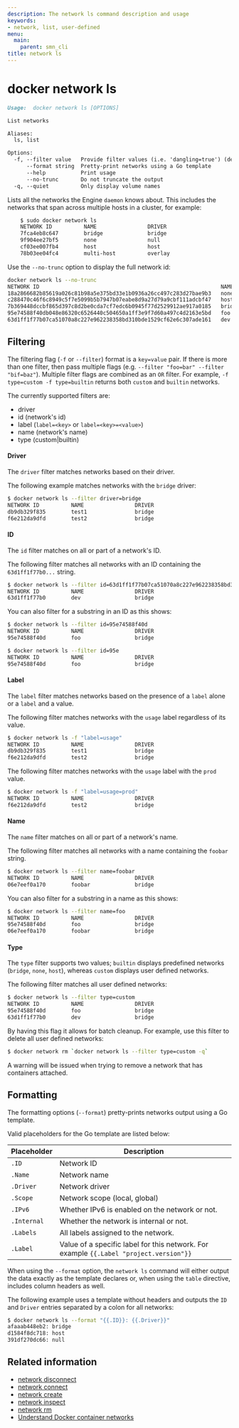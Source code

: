 ```yaml
---
description: The network ls command description and usage
keywords:
- network, list, user-defined
menu:
  main:
    parent: smn_cli
title: network ls
---
```


# docker network ls

```markdown
Usage:  docker network ls [OPTIONS]

List networks

Aliases:
  ls, list

Options:
  -f, --filter value   Provide filter values (i.e. 'dangling=true') (default [])
      --format string  Pretty-print networks using a Go template
      --help           Print usage
      --no-trunc       Do not truncate the output
  -q, --quiet          Only display volume names
```

Lists all the networks the Engine `daemon` knows about. This includes the
networks that span across multiple hosts in a cluster, for example:

```bash
    $ sudo docker network ls
    NETWORK ID          NAME                DRIVER
    7fca4eb8c647        bridge              bridge
    9f904ee27bf5        none                null
    cf03ee007fb4        host                host
    78b03ee04fc4        multi-host          overlay
```

Use the `--no-trunc` option to display the full network id:

```bash
docker network ls --no-trunc
NETWORK ID                                                         NAME                DRIVER
18a2866682b85619a026c81b98a5e375bd33e1b0936a26cc497c283d27bae9b3   none                null
c288470c46f6c8949c5f7e5099b5b7947b07eabe8d9a27d79a9cbf111adcbf47   host                host
7b369448dccbf865d397c8d2be0cda7cf7edc6b0945f77d2529912ae917a0185   bridge              bridge
95e74588f40db048e86320c6526440c504650a1ff3e9f7d60a497c4d2163e5bd   foo                 bridge
63d1ff1f77b07ca51070a8c227e962238358bd310bde1529cf62e6c307ade161   dev                 bridge
```

## Filtering

The filtering flag (`-f` or `--filter`) format is a `key=value` pair. If there
is more than one filter, then pass multiple flags (e.g. `--filter "foo=bar" --filter "bif=baz"`).
Multiple filter flags are combined as an `OR` filter. For example,
`-f type=custom -f type=builtin` returns both `custom` and `builtin` networks.

The currently supported filters are:

* driver
* id (network's id)
* label (`label=<key>` or `label=<key>=<value>`)
* name (network's name)
* type (custom|builtin)

#### Driver

The `driver` filter matches networks based on their driver.

The following example matches networks with the `bridge` driver:

```bash
$ docker network ls --filter driver=bridge
NETWORK ID          NAME                DRIVER
db9db329f835        test1               bridge
f6e212da9dfd        test2               bridge
```

#### ID

The `id` filter matches on all or part of a network's ID.

The following filter matches all networks with an ID containing the
`63d1ff1f77b0...` string.

```bash
$ docker network ls --filter id=63d1ff1f77b07ca51070a8c227e962238358bd310bde1529cf62e6c307ade161
NETWORK ID          NAME                DRIVER
63d1ff1f77b0        dev                 bridge
```

You can also filter for a substring in an ID as this shows:

```bash
$ docker network ls --filter id=95e74588f40d
NETWORK ID          NAME                DRIVER
95e74588f40d        foo                 bridge

$ docker network ls --filter id=95e
NETWORK ID          NAME                DRIVER
95e74588f40d        foo                 bridge
```

#### Label

The `label` filter matches networks based on the presence of a `label` alone or a `label` and a
value.

The following filter matches networks with the `usage` label regardless of its value.

```bash
$ docker network ls -f "label=usage"
NETWORK ID          NAME                DRIVER
db9db329f835        test1               bridge
f6e212da9dfd        test2               bridge
```

The following filter matches networks with the `usage` label with the `prod` value.

```bash
$ docker network ls -f "label=usage=prod"
NETWORK ID          NAME                DRIVER
f6e212da9dfd        test2               bridge
```

#### Name

The `name` filter matches on all or part of a network's name.

The following filter matches all networks with a name containing the `foobar` string.

```bash
$ docker network ls --filter name=foobar
NETWORK ID          NAME                DRIVER
06e7eef0a170        foobar              bridge
```

You can also filter for a substring in a name as this shows:

```bash
$ docker network ls --filter name=foo
NETWORK ID          NAME                DRIVER
95e74588f40d        foo                 bridge
06e7eef0a170        foobar              bridge
```

#### Type

The `type` filter supports two values; `builtin` displays predefined networks
(`bridge`, `none`, `host`), whereas `custom` displays user defined networks.

The following filter matches all user defined networks:

```bash
$ docker network ls --filter type=custom
NETWORK ID          NAME                DRIVER
95e74588f40d        foo                 bridge
63d1ff1f77b0        dev                 bridge
```

By having this flag it allows for batch cleanup. For example, use this filter
to delete all user defined networks:

```bash
$ docker network rm `docker network ls --filter type=custom -q`
```

A warning will be issued when trying to remove a network that has containers
attached.

## Formatting

The formatting options (`--format`) pretty-prints networks output
using a Go template.

Valid placeholders for the Go template are listed below:

Placeholder | Description
------------|------------------------------------------------------------------------------------------
`.ID`       | Network ID 
`.Name`     | Network name
`.Driver`   | Network driver
`.Scope`    | Network scope (local, global)
`.IPv6`     | Whether IPv6 is enabled on the network or not.
`.Internal` | Whether the network is internal or not.
`.Labels`   | All labels assigned to the network.
`.Label`    | Value of a specific label for this network. For example `{{.Label "project.version"}}`

When using the `--format` option, the `network ls` command will either
output the data exactly as the template declares or, when using the
`table` directive, includes column headers as well.

The following example uses a template without headers and outputs the
`ID` and `Driver` entries separated by a colon for all networks:

```bash
$ docker network ls --format "{{.ID}}: {{.Driver}}"
afaaab448eb2: bridge
d1584f8dc718: host
391df270dc66: null
```

## Related information

* [network disconnect ](network_disconnect.md)
* [network connect](network_connect.md)
* [network create](network_create.md)
* [network inspect](network_inspect.md)
* [network rm](network_rm.md)
* [Understand Docker container networks](../../userguide/networking/index.md)
